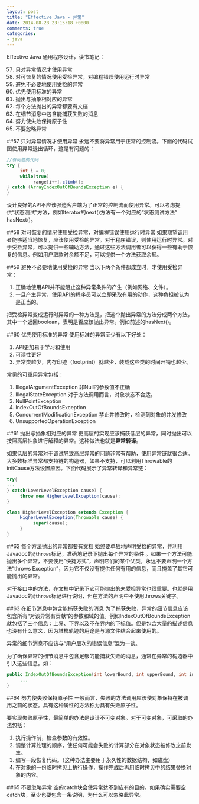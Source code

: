 ```yaml
---
layout: post
title: "Effective Java - 异常"
date: 2014-08-28 23:15:18 +0800
comments: true
categories: 
- java
---
```

Effective Java 通用程序设计，读书笔记：

57. 只对异常情况才使用异常
58. 对可恢复的情况使用受检异常，对编程错误使用运行时异常
59. 避免不必要地使用受检的异常
60. 优先使用标准的异常
61. 抛出与抽象相对应的异常
62. 每个方法抛出的异常都要有文档
63. 在细节消息中包含能捕获失败的消息
64. 努力使失败保持原子性
65. 不要忽略异常

<!--more-->

##57 只对异常情况才使用异常
永远不要将异常用于正常的控制流。下面的代码试图使用异常退出循环，这是有问题的：

```java
//有问题的代码
try {
     int i = 0;
     while(true)
          range[i++].climb();
} catch (ArrayIndexOutOfBoundsException e) {
}
```

设计良好的API不应该强迫客户端为了正常的控制流而使用异常。可以考虑提供“状态测试”方法，例如Iterator的next()方法有一个对应的“状态测试方法” hasNext()。

##58 对可恢复的情况使用受检异常，对编程错误使用运行时异常
如果期望调用者能够适当地恢复，应该使用受检的异常。对于程序错误，则使用运行时异常。对于受检异常，可以提供一些辅助方法，通过这些方法调用者可以获得一些有助于恢复的信息。例如用户取款时余额不足，可以提供一个方法获取余额。

##59 避免不必要地使用受检的异常
当以下两个条件都成立时，才使用受检异常：

1. 正确地使用API并不能阻止这种异常条件的产生（例如网络、文件）。
2. 一旦产生异常，使用API的程序员可以立即采取有用的动作，这种负担被认为是正当的。

把受检异常变成运行时异常的一种方法是，把这个抛出异常的方法分成两个方法，其中一个返回boolean，表明是否应该抛出异常。例如前述的hasNext()。

##60 优先使用标准的异常
使用标准的异常至少有以下好处：

1. API更加易于学习和使用
2. 可读性更好
3. 异常类越少，内存印迹（footprint）就越少，装载这些类的时间开销也越少。

常见的可重用异常包括：

1. IllegalArgumentException 非Null的参数值不正确
2. IllegalStateException 对于方法调用而言，对象状态不合适。
3. NullPointException
4. IndexOutOfBoundsException
5. ConcurrentModificationException 禁止并修改时，检测到对象的并发修改
6. UnsupportedOperationException

##61 抛出与抽象相对应的异常
更高层的实现应该捕获低层的异常，同时抛出可以按照高层抽象进行解释的异常。这种做法也就是**异常转译**。

如果低层的异常对于调试导致高层异常的问题非常有帮助，使用异常链就很合适。大多数标准异常都支持链的构造器，如果不支持，可以利用Throwable的initCause方法设置原因。下面代码展示了异常转译和异常链：

```java
try{
...
} catch(LowerLevelException cause) {
     throw new HigherLevelException(cause);
}

class HigherLevelException extends Exception {
     HigherLevelException(Throwable cause) {
          super(cause);
     }
}
```

##62 每个方法抛出的异常都要有文档
始终要单独地声明受检的异常，并利用Javadoc的`@throws`标记，准确地记录下抛出每个异常的条件 。如果一个方法可能抛出多个异常，不要使用“快捷方式”，声明它们的某个父类。永远不要声明一个方法“throws Exception”，因为它不仅没有提供任何有用的信息，而且掩盖了其它可能抛出的异常。

对于接口中的方法，在文档中记录下它可能抛出的未受检异常也很重要。也就是用Javadoc的`@throws`标记进行说明，但在方法的声明中不使用throws关键字。

##63 在细节消息中包含能捕获失败的消息
为了捕获失败，异常的细节信息应该包含所有“对该异常有贡献”的参数和域的值。例如IndexOutOfBoundsException就包括了三个信息：上界、下界以及不在界内的下标值。但是包含大量的描述信息也没有什么意义，因为堆栈轨迹的用途是与源文件结合起来使用的。

异常的细节消息不应该与“用户层次的错误信息”混为一谈。

为了确保异常的细节消息中包含足够的能捕获失败的消息，通常在异常的构造器中引入这些信息。如：

```java
public IndexOutOfBoundsException(int lowerBound, int upperBound, int index) {
     ...
}
```

##64 努力使失败保持原子性
一般而言，失败的方法调用应该使对象保持在被调用之前的状态。具有这种属性的方法称为具有失败原子性。

要实现失败原子性，最简单的办法是设计不可变对象。对于可变对象，可采取的办法包括：

1. 执行操作前，检查参数的有效性。
2. 调整计算处理的顺序，使任何可能会失败的计算部分在对象状态被修改之前发生。
3. 编写一段恢复代码。（这种办法主要用于永久性的数据结构，如磁盘）
4. 在对象的一份临时拷贝上执行操作，操作完成后再用临时拷贝中的结果替换对象的内容。

##65 不要忽略异常
空的catch块会使异常达不到应有的目的。如果确实需要空catch块，至少也要包含一条说明，为什么可以忽略此异常。
